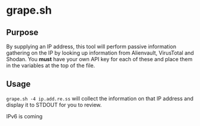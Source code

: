 # grape.sh

## Purpose
By supplying an IP address, this tool will perform passive information gathering on the IP by looking up information from Alienvault, VirusTotal and Shodan. You **must** have your own API key for each of these and place them in the variables at the top of the file.

## Usage

`grape.sh -4 ip.add.re.ss` will collect the information on that IP address and display it to STDOUT for you to review.

IPv6 is coming
